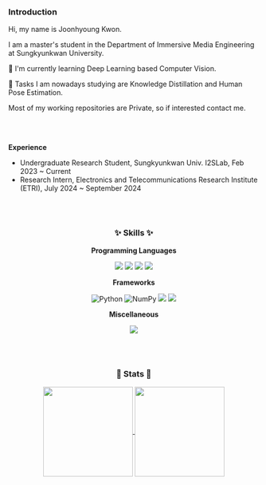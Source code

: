 <h3>Introduction</h3>
<div>
Hi, my name is Joonhyoung Kwon.

I am a master's student in the Department of Immersive Media Engineering at Sungkyunkwan University.

🌱 I'm currently learning Deep Learning based Computer Vision.

🌱 Tasks I am nowadays studying are Knowledge Distillation and Human Pose Estimation.

Most of my working repositories are Private, so if interested contact me.

<!-- 🔭 I’m hoping to learn about Computer Vision and Machine Learning. -->

</div>

<br/><br/>

**Experience**
- Undergraduate Research Student, Sungkyunkwan Univ. I2SLab, Feb 2023 ~ Current
- Research Intern, Electronics and Telecommunications Research Institute (ETRI), July 2024 ~ September 2024

<br/><br/>

<h3 align="center">✨ Skills ✨</h3>

<div align="center">
  <!-- Techs I've used at least once. -->
  
  **Programming Languages**
  
  <img src="https://img.shields.io/badge/C-A8B9CC?style=for-the-badge&logo=C&logoColor=white"/>
  <img src="https://img.shields.io/badge/C++-00599C?style=for-the-badge&logo=C%2B%2B&logoColor=white"/>
  <img src="https://img.shields.io/badge/Python-3776AB?style=for-the-badge&logo=Python&logoColor=white"/>
  <img src="https://img.shields.io/badge/JavaScript-F7DF1E?style=for-the-badge&logo=JavaScript&logoColor=white"/>
  
  **Frameworks**
  
  <img alt="Python" src ="https://img.shields.io/badge/PyTorch-EE4C2C.svg?&style=for-the-badge&logo=PyTorch&logoColor=white"/>
  <img alt="NumPy" src ="https://img.shields.io/badge/NumPy-013243.svg?&style=for-the-badge&logo=NumPy&logoColor=white"/>
  <img src="https://img.shields.io/badge/NodeJS-339933?style=for-the-badge&logo=Node.js&logoColor=white"/>
  <img src="https://img.shields.io/badge/MySQL-4479A1?style=for-the-badge&logo=MySQL&logoColor=white"/>
  
  **Miscellaneous**
  
  <img src="https://img.shields.io/badge/Vim-019733?style=for-the-badge&logo=Vim&logoColor=white"/>

</div>

<br/><br/>

<h3 align="center">🦾 Stats 🦾</h3>
<div align="center">
    <figure>
    <a href="https://github.com/KwonPodo">
      <img align="center" style="height:180px" src="http://mazassumnida.wtf/api/v2/generate_badge?boj=kwonpodo"/> 
    </a>
    <a href="https://github.com/KwonPodo">
      <img align="center" style="height:180px" src="https://github-readme-stats.vercel.app/api/top-langs/?username=KwonPodo&layout=compact&hide_border=true" />
    </a> 
  </figure>
</div>


<!--
**KwonPodo/KwonPodo** is a ✨ _special_ ✨ repository because its `README.md` (this file) appears on your GitHub profile.

<h3 align="center">🦾 Problem Solving 🦾</h3>

<div align="center">

[![Solved.ac Profile](http://mazassumnida.wtf/api/v2/generate_badge?boj=kwonpodo)](https://solved.ac/kwonpodo/) </p>
</div>


Here are some ideas to get you started:

- 🔭 I’m currently working on ...
- 🌱 I’m currently learning ...
- 👯 I’m looking to collaborate on ...
- 🤔 I’m looking for help with ...
- 💬 Ask me about ...
- 📫 How to reach me: ...
- 😄 Pronouns: ...
- ⚡ Fun fact: ...
-->

